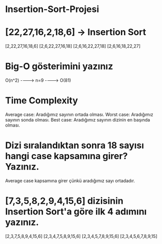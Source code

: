 # Insertion-Sort-Projesi
# [22,27,16,2,18,6] -> Insertion Sort
[2,22,27,16,18,6]
[2,6,22,27,16,18]
[2,6,16,22,27,18]
[2,6,16,18,22,27]

# Big-O gösterimini yazınız
O(n^2) ----> n=9 ----> O(81)

# Time Complexity
Average case: Aradığımız sayının ortada olması.
Worst case: Aradığımız sayının sonda olması.
Best case: Aradığımız sayının dizinin en başında olması.

# Dizi sıralandıktan sonra 18 sayısı hangi case kapsamına girer? Yazınız.

Average case kapsamına girer çünkü aradığımız sayı ortadadır.

# [7,3,5,8,2,9,4,15,6] dizisinin Insertion Sort'a göre ilk 4 adımını yazınız.
[2,3,7,5,8,9,4,15,6]
[2,3,4,7,5,8,9,15,6]
[2,3,4,5,7,8,9,15,6]
[2,3,4,5,6,7,8,9,15]
